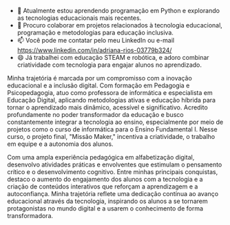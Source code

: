 - 🌱 Atualmente estou aprendendo programação em Python e explorando as tecnologias educacionais mais recentes.
- 💞️ Procuro colaborar em projetos relacionados à tecnologia educacional, programação e metodologias para educação inclusiva.
- 📫 Você pode me contatar pelo meu LinkedIn ou e-mail https://www.linkedin.com/in/adriana-rios-03779b324/
- 😄 Já trabalhei com educação STEAM e robótica, e adoro combinar criatividade com tecnologia para engajar alunos no aprendizado.

Minha trajetória é marcada por um compromisso com a inovação educacional e a inclusão digital. Com formação em Pedagogia e Psicopedagogia, atuo como professora de informática e especialista em Educação Digital, aplicando metodologias ativas e educação híbrida para tornar o aprendizado mais dinâmico, acessível e significativo. Acredito profundamente no poder transformador da educação e busco constantemente integrar a tecnologia ao ensino, especialmente por meio de projetos como o curso de informática para o Ensino Fundamental I. Nesse curso, o projeto final, "Missão Maker," incentiva a criatividade, o trabalho em equipe e a autonomia dos alunos.

Com uma ampla experiência pedagógica em alfabetização digital, desenvolvo atividades práticas e envolventes que estimulam o pensamento crítico e o desenvolvimento cognitivo. Entre minhas principais conquistas, destaco o aumento do engajamento dos alunos com a tecnologia e a criação de conteúdos interativos que reforçam a aprendizagem e a autoconfiança. Minha trajetória reflete uma dedicação contínua ao avanço educacional através da tecnologia, inspirando os alunos a se tornarem protagonistas no mundo digital e a usarem o conhecimento de forma transformadora.
